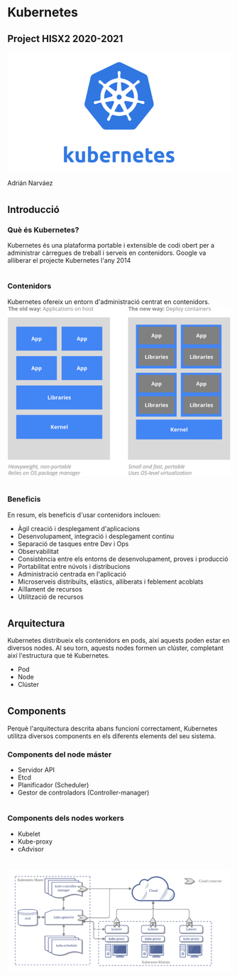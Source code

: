 # Kubernetes
## Project HISX2 2020-2021

![](../aux/logo.png)

Adrián Narváez

#
## Introducció
### Què és Kubernetes?
Kubernetes és una plataforma portable i extensible de codi obert per a administrar càrregues de treball i serveis en contenidors.
Google va alliberar el projecte Kubernetes l'any 2014

#
### Contenidors
Kubernetes ofereix un entorn d'administració centrat en contenidors.
![.](../aux/containers.png)

#
### Beneficis
En resum, els beneficis d'usar contenidors inclouen:
+ Àgil creació i desplegament d'aplicacions
+ Desenvolupament, integració i desplegament continu
+ Separació de tasques entre Dev i Ops
+ Observabilitat
+ Consistència entre els entorns de desenvolupament, proves i producció
+ Portabilitat entre núvols i distribucions
+ Administració centrada en l'aplicació
+ Microserveis distribuïts, elàstics, alliberats i feblement acoblats
+ Aïllament de recursos
+ Utilització de recursos

#
## Arquitectura
Kubernetes distribueix els contenidors en pods, així aquests poden estar en diversos nodes. Al seu torn, aquests nodes formen un clúster, completant així l'estructura que té Kubernetes.
+ Pod
+ Node
+ Clúster

#
## Components 
Perquè l'arquitectura descrita abans funcioni correctament, Kubernetes utilitza diversos components en els diferents elements del seu sistema.
### Components del node máster
+ Servidor API
+ Etcd
+ Planificador (Scheduler)
+ Gestor de controladors (Controller-manager)

#
### Components dels nodes workers
+ Kubelet
+ Kube-proxy
+ cAdvisor

#
![.](../aux/cluster.png)


